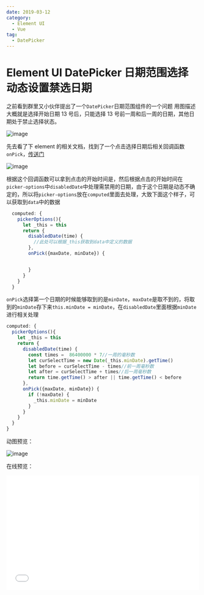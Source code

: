 ```yaml
---
date: 2019-03-12
category:
  - Element UI
  - Vue
tag:
  - DatePicker
---
```


# Element UI DatePicker 日期范围选择动态设置禁选日期

之前看到群里又小伙伴提出了一个`DatePicker`日期范围组件的一个问题
用图描述大概就是选择开始日期 13 号后，只能选择 13 号前一周和后一周的日期，其他日期处于禁止选择状态。

<!-- more -->

![image](https://image.liubing.me/2019/12/26/4c3e37b2f6308.png)

先去看了下 element 的相关文档，找到了一个点击选择日期后相关回调函数`onPick`，[传送门](http://element-cn.eleme.io/#/zh-CN/component/date-picker#picker-options)

![image](https://image.liubing.me/2019/12/26/8e4e2c936d971.png)

根据这个回调函数可以拿到点击的开始时间是，然后根据点击的开始时间在`picker-options`中`disabledDate`中处理需禁用的日期，由于这个日期是动态不确定的，所以将`picker-options`放在`computed`里面去处理，大致下面这个样子，可以获取到`data`中的数据

```javascript
  computed: {
    pickerOptions(){
      let _this = this
      return {
        disabledDate(time) {
          //此处可以根据_this获取到data中定义的数据
        },
        onPick({maxDate, minDate}) {


        }
      }
    }
  }
```

`onPick`选择第一个日期的时候能够取到的是`minDate`，`maxDate`是取不到的，将取到的`minDate`存下来`this.minDate = minDate`，在`disabledDate`里面根据`minDate`进行相关处理

```javascript
computed: {
  pickerOptions(){
    let _this = this
    return {
      disabledDate(time) {
        const times =  86400000 * 7//一周的毫秒数
        let curSelectTime = new Date(_this.minDate).getTime()
        let before = curSelectTime - times//前一周毫秒数
        let after = curSelectTime + times//后一周毫秒数
        return time.getTime() > after || time.getTime() < before
      },
      onPick({maxDate, minDate}) {
        if (!maxDate) {
          _this.minDate = minDate
        }
      }
    }
  }
}
```

动图预览：

![image](https://image.liubing.me/2019/12/26/6ef3d8a77c480.gif)

在线预览：

<iframe width="100%" height="300" src="//jsrun.pro/beXKp/embedded/all/light/" allowfullscreen="allowfullscreen" frameborder="0"></iframe>
